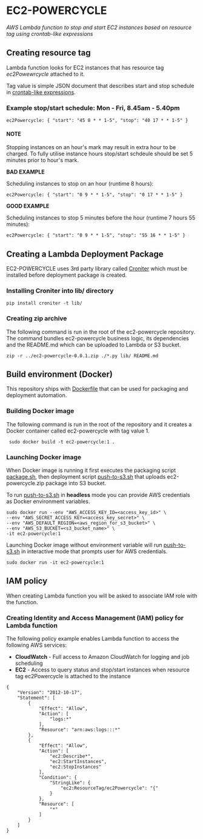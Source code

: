 # EC2-POWERCYCLE

_AWS Lambda function to stop and start EC2 instances based on resource tag using crontab-like expressions_


## Creating resource tag

Lambda function looks for EC2 instances that has resource tag _ec2Powewrcycle_ attached to it.

Tag value is simple JSON document that describes start and stop schedule in [crontab-like expressions](http://en.wikipedia.org/wiki/Cron).

### Example stop/start schedule: Mon - Fri, 8.45am - 5.40pm
```
ec2Powercycle: { "start": "45 8 * * 1-5", "stop": "40 17 * * 1-5" }
```
#### NOTE

Stopping instances on an hour's mark may result in extra hour to be charged. 
To fully utilise instance hours stop/start schdeule should be set 5 minutes prior to hour's mark.

__BAD EXAMPLE__

Scheduling instances to stop on an hour (runtime 8 hours): 

```
ec2Powercycle: { "start": "0 9 * * 1-5", "stop": "0 17 * * 1-5" }
```

__GOOD EXAMPLE__

Scheduling instances to stop 5 minutes before the hour (runtime 7 hours 55 minutes): 

```
ec2Powercycle: { "start": "0 9 * * 1-5", "stop": "55 16 * * 1-5" }
```

## Creating a Lambda Deployment Package

EC2-POWERCYCLE uses 3rd party library called [Croniter](https://github.com/kiorky/croniter) which must be installed before deployment package is created.

### Installing Croniter into lib/ directory

```
pip install croniter -t lib/
```

### Creating zip archive

The following command is run in the root of the ec2-powercycle repository.
The command bundles ec2-powercycle business logic, its dependencies and the README.md which can be uploaded to Lambda or S3 bucket.   

```
zip -r ../ec2-powercycle-0.0.1.zip ./*.py lib/ README.md
```

## Build environment (Docker)

This repository ships with [Dockerfile](https://github.com/Financial-Times/ec2-powercycle/blob/master/Dockerfile) that can be used for packaging and deployment automation. 

### Building Docker image

The following command is run in the root of the repository and it creates a Docker container called ec2-powercycle with tag value 1.
```
 sudo docker build -t ec2-powercycle:1 .
```

### Launching Docker image

When Docker image is running it first executes the packaging script [package.sh](https://github.com/Financial-Times/ec2-powercycle/blob/master/package.sh), then deployment script [push-to-s3.sh](https://github.com/Financial-Times/ec2-powercycle/blob/master/post-to-s3.sh) that uploads ec2-powercycle.zip package into S3 bucket.

To run [push-to-s3.sh](https://github.com/Financial-Times/ec2-powercycle/blob/master/post-to-s3.sh) in __headless__ mode you can provide AWS credentials as Docker environment variables.

```
sudo docker run --env "AWS_ACCESS_KEY_ID=<access_key_id>" \
--env "AWS_SECRET_ACCESS_KEY=<access_key_secret>" \
--env "AWS_DEFAULT_REGION=<aws_region_for_s3_bucket>" \
--env "AWS_S3_BUCKET=<s3_bucket_name>" \
-it ec2-powercycle:1
```

Launching Docker image without environment variable will run [push-to-s3.sh](https://github.com/Financial-Times/ec2-powercycle/blob/master/post-to-s3.sh) in interactive mode that prompts user for AWS credentials. 
```
sudo docker run -it ec2-powercycle:1
```


## IAM policy

When creating Lambda function you will be asked to associate IAM role with the function.

### Creating Identity and Access Management (IAM) policy for Lambda function
  
The following policy example enables Lambda function to access the following AWS services:

  * __CloudWatch__ - Full access to Amazon CloudWatch for logging and job scheduling
  * __EC2__ - Access to query status and stop/start instances when resource tag ec2Powercycle is attached to the instance
  
```
{
    "Version": "2012-10-17",
    "Statement": [
        {
            "Effect": "Allow",
            "Action": [
                "logs:*"
            ],
            "Resource": "arn:aws:logs:::*"
        },
        {
            "Effect": "Allow",
            "Action": [
                "ec2:Describe*",
                "ec2:StartInstances",
                "ec2:StopInstances"
            ],
            "Condition": {
                "StringLike": {
                    "ec2:ResourceTag/ec2Powercycle": "{"
                }
            },
            "Resource": [
                "*"
            ]
        }
    ]
}
```
